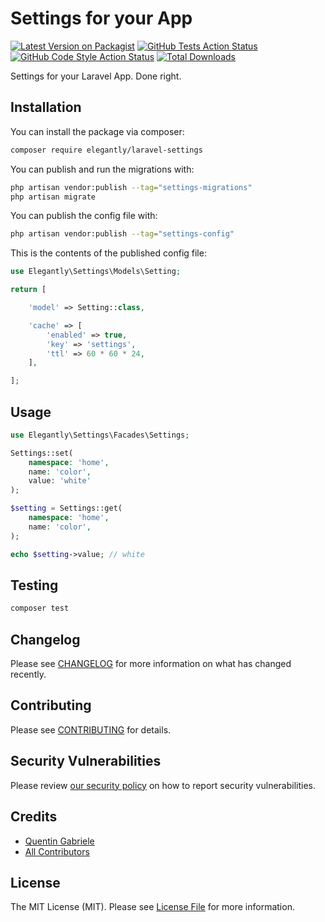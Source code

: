 # Settings for your App

[![Latest Version on Packagist](https://img.shields.io/packagist/v/elegantly/laravel-settings.svg?style=flat-square)](https://packagist.org/packages/elegantly/laravel-settings)
[![GitHub Tests Action Status](https://img.shields.io/github/actions/workflow/status/elegantly/laravel-settings/run-tests.yml?branch=main&label=tests&style=flat-square)](https://github.com/ElegantEngineeringTech/laravel-settings/actions?query=workflow%3Arun-tests+branch%3Amain)
[![GitHub Code Style Action Status](https://img.shields.io/github/actions/workflow/status/elegantly/laravel-settings/fix-php-code-style-issues.yml?branch=main&label=code%20style&style=flat-square)](https://github.com/ElegantEngineeringTech/laravel-settings/actions?query=workflow%3A"Fix+PHP+code+style+issues"+branch%3Amain)
[![Total Downloads](https://img.shields.io/packagist/dt/elegantly/laravel-settings.svg?style=flat-square)](https://packagist.org/packages/elegantly/laravel-settings)

Settings for your Laravel App. Done right.

## Installation

You can install the package via composer:

```bash
composer require elegantly/laravel-settings
```

You can publish and run the migrations with:

```bash
php artisan vendor:publish --tag="settings-migrations"
php artisan migrate
```

You can publish the config file with:

```bash
php artisan vendor:publish --tag="settings-config"
```

This is the contents of the published config file:

```php
use Elegantly\Settings\Models\Setting;

return [

    'model' => Setting::class,

    'cache' => [
        'enabled' => true,
        'key' => 'settings',
        'ttl' => 60 * 60 * 24,
    ],

];
```

## Usage

```php
use Elegantly\Settings\Facades\Settings;

Settings::set(
    namespace: 'home',
    name: 'color',
    value: 'white'
);

$setting = Settings::get(
    namespace: 'home',
    name: 'color',
);

echo $setting->value; // white

```

## Testing

```bash
composer test
```

## Changelog

Please see [CHANGELOG](CHANGELOG.md) for more information on what has changed recently.

## Contributing

Please see [CONTRIBUTING](CONTRIBUTING.md) for details.

## Security Vulnerabilities

Please review [our security policy](../../security/policy) on how to report security vulnerabilities.

## Credits

-   [Quentin Gabriele](https://github.com/QuentinGab)
-   [All Contributors](../../contributors)

## License

The MIT License (MIT). Please see [License File](LICENSE.md) for more information.
